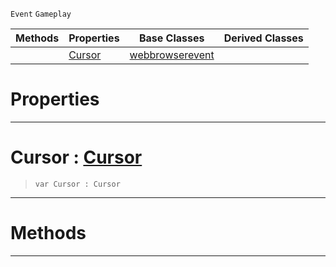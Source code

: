  `Event` `Gameplay`



|Methods|Properties|Base Classes|Derived Classes|
|---|---|---|---|
| |[ Cursor](webbrowsercursorevent.md#cursor-zilch-engine-docum)|[webbrowserevent](webbrowserevent.md)| |


 #  Properties


---  
 #  Cursor : [Cursor](../enum_reference.md#cursor)

> 
> ```TS:Nada
> var Cursor : Cursor


---  
 #  Methods


---  
 

 
